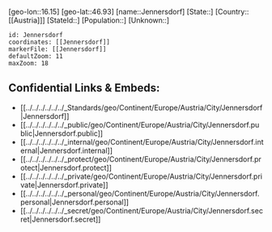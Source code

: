 ﻿---
location: [46.93,16.15]
mapzoom: [7,12] 
mapmarker: city 
type: City
tags:
- geo/City


SpocWebEntityId: 31186
isDeleted: false
confidential: public

---
[geo-lon::16.15]
[geo-lat::46.93]
[name::Jennersdorf]
[State::]
[Country::[[Austria]]]
[StateId::]
[Population::]
[Unknown::]


```leaflet
id: Jennersdorf
coordinates: [[Jennersdorf]]
markerFile: [[Jennersdorf]]
defaultZoom: 11 
maxZoom: 18
```


## Confidential Links & Embeds: 
- [[../../../../../../_Standards/geo/Continent/Europe/Austria/City/Jennersdorf|Jennersdorf]] 
- [[../../../../../../_public/geo/Continent/Europe/Austria/City/Jennersdorf.public|Jennersdorf.public]] 
- [[../../../../../../_internal/geo/Continent/Europe/Austria/City/Jennersdorf.internal|Jennersdorf.internal]] 
- [[../../../../../../_protect/geo/Continent/Europe/Austria/City/Jennersdorf.protect|Jennersdorf.protect]] 
- [[../../../../../../_private/geo/Continent/Europe/Austria/City/Jennersdorf.private|Jennersdorf.private]] 
- [[../../../../../../_personal/geo/Continent/Europe/Austria/City/Jennersdorf.personal|Jennersdorf.personal]] 
- [[../../../../../../_secret/geo/Continent/Europe/Austria/City/Jennersdorf.secret|Jennersdorf.secret]] 
